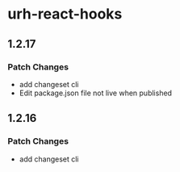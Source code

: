 # urh-react-hooks

## 1.2.17

### Patch Changes

- add changeset cli
- Edit package.json file not live when published

## 1.2.16

### Patch Changes

- add changeset cli
